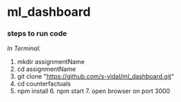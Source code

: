 # ml_dashboard

### steps to run code

_In Terminal:_

> 
1.  mkdir assignmentName 
2. cd assignmentName 
3. git clone "https://github.com/s-vidal/ml_dashboard.git" 
4. cd counterfactuals 
5. npm install 6. npm start 7. open browser on port 3000
